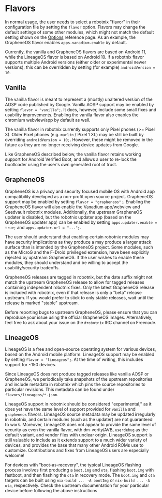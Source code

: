 # Flavors

In normal usage, the user needs to select a robotnix "flavor" in their configuration file by setting the `flavor` option.
Flavors may change the default settings of some other modules, which might not match the default setting shown on the [Options](options.md) reference page.
As an example, the GrapheneOS flavor enables `apps.vanadium.enable` by default.

Currently, the vanilla and GrapheneOS flavors are based on Android 11, while the LineageOS flavor is based on Android 10.
If a robotnix flavor supports multiple Android versions (either older or experimental newer versions),
this can be overridden by setting (for example) `androidVersion = 10`.

## Vanilla
The vanilla flavor is meant to represent a (mostly) unaltered version of the AOSP code published by Google.
Vanilla AOSP support may be enabled by setting `flavor = "vanilla";`.
It does, however, include some small fixes and usability improvements.
Enabling the vanilla flavor also enables the chromium webview/app by default as well.

The vanilla flavor in robotnix currently supports only Pixel phones (>= Pixel 3).
Older Pixel phones (e.g. `marlin` / Pixel 1 XL) may be still be built by overriding `androidVersion = 10;`.
However, these might be removed in the future as they are no longer receiving device updates from Google.

Like GrapheneOS described below, the vanilla flavor retains working support for Android Verified Boot,
and allows a user to re-lock the bootloader using the user's own generated root of trust.

## GrapheneOS
GrapheneOS is a privacy and security focused mobile OS with Android app compatibility developed as a non-profit open source project.
GrapheneOS support may be enabled by setting `flavor = "grapheneos";`.
Enabling the GrapheneOS flavor will also enable the Vanadium app/webview and Seedvault robotnix modules.
Additionally, the upstream GrapheneOS updater is disabled,
but the robotnix updater app (based on the GrapheneOS updater app) can be enabled by setting `apps.updater.enable = true;` and `apps.updater.url = "...";`.

The user should understand that enabling certain robotnix modules may have security implications as they produce a may produce a larger attack surface than is intended by the GrapheneOS project.
Some modules, such as the MicroG and the F-Droid privileged extension, have been explicitly rejected by upstream GrapheneOS.
If the user wishes to enable these modules, they should understand and be willing to accept the usability/security tradeoffs.

GrapheneOS releases are tagged in robotnix, but the date suffix might not match the upstream GrapheneOS release to allow for tagged releases containing independent robotnix fixes.
Only the latest GrapheneOS release is included with robotnix, even if that release is only a "beta" release upstream.
If you would prefer to stick to only stable releases, wait until the release is marked "stable" upstream.

Before reporting bugs to upstream GrapheneOS, please ensure that you can reproduce your issue using the official GrapheneOS images.
Alternatively, feel free to ask about your issue on the `#robotnix` IRC channel on Freenode.

## LineageOS
LineageOS is a free and open-source operating system for various devices, based on the Android mobile platform.
LineageOS support may be enabled by setting `flavor = "lineageos";`.
At the time of writing, this includes support for ~150 devices.

Since LineageOS does not produce tagged releases like vanilla AOSP or GrapheneOS,
we periodically take snapshots of the upstream repositories and include metadata in robotnix which pins the source repositories to particular revisions.
This metadata can be found under `flavors/lineageos/*.json`.

LineageOS support in robotnix should be considered "experimental," as it does yet have the same level of support provided for `vanilla` and `grapheneos` flavors.
LineageOS source metadata may be updated irregularly in robotnix, and certain modules (such as the updater) are not guaranteed to work.
Moreover, LineageOS does not appear to provide the same level of security as even the vanilla flavor, with dm-verity/AVB, `userdebug` as the default variant, and vendor files with unclear origin.
LineageOS support is still valuable to include as it extends support to a much wider variety of devices, and provides the base that many other Android ROMs use to customize.
Contributions and fixes from LineageOS users are especially welcome!

For devices with "boot-as-recovery", the typical LineageOS flashing process involves first producing a `boot.img` and `ota`, flashing `boot.img` with fastboot, and then flashing the `ota` in recovery mode.
The `boot.img` and `ota` targets can be built using `nix-build ... -A bootImg` or `nix-build ... -A ota`, respectively.
Check the upstream documentation for your particular device before following the above instructions.

